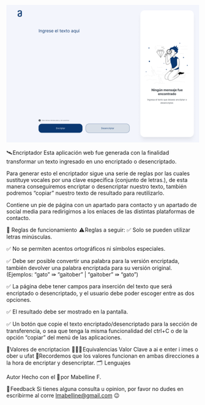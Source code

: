 
![encriptador](https://github.com/MaybeLopez/EncriptadorAlura/blob/main/Encriptador%20-%201%20Desktop.png)



🛰️ Encriptador
Esta aplicación web fue generada con la finalidad transformar un texto ingresado en uno encriptado o desencriptado.

Para generar esto el encriptador sigue una serie de reglas por las cuales sustituye vocales por una clave específica (conjunto de letras.), de esta manera conseguiremos encriptar o desencriptar nuestro texto, también podremos “copiar” nuestro texto de resultado para reutilizarlo.

Contiene un pie de página con un apartado para contacto y un apartado de social media para redirigirnos a los enlaces de las distintas plataformas de contacto.

📑 Reglas de funcionamiento
 ⚠️ Reglas a seguir:
✅ Solo se pueden utilizar letras minúsculas.

✅ No se permiten acentos ortográficos ni símbolos especiales.

✅ Debe ser posible convertir una palabra para la versión encriptada, también devolver una palabra encriptada para su versión original. (Ejemplos: “gato” ⇛ “gaitober” | “gaitober” ⇛ “gato”)

✅ La página debe tener campos para inserción del texto que será encriptado o desencriptado, y el usuario debe poder escoger entre as dos opciones.

✅ El resultado debe ser mostrado en la pantalla.

✅ Un botón que copie el texto encriptado/desencriptado para la sección de transferencia, o sea que tenga la misma funcionalidad del ctrl+C o de la opción “copiar” del menú de las aplicaciones.

🔏Valores de encriptacion
 🕵🏻‍♀️ Equivalencias
Valor	Clave
a	ai
e	enter
i	imes
o	ober
u	ufat
📌Recordemos que los valores funcionan en ambas direcciones a la hora de encriptar y desencriptar.
🗂️  Lenguajes
  

Autor
Hecho con el 💖 por Mabelline F.

📧 Feedback
Si tienes alguna consulta u opinion, por favor no dudes en escribirme al corre lmabelline@gmail.com 😉 
